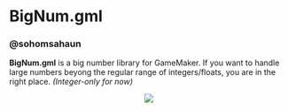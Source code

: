 # BigNum.gml
### @sohomsahaun


**BigNum.gml** is a big number library for GameMaker. If you want to handle large numbers beyong the regular range of integers/floats, you are in the right place. *(Integer-only for now)*
 
 
 <p align="center">
  <img src="https://user-images.githubusercontent.com/27750907/72893300-e2c63d80-3d42-11ea-9fed-f4057d1f45c9.png">
</p>
